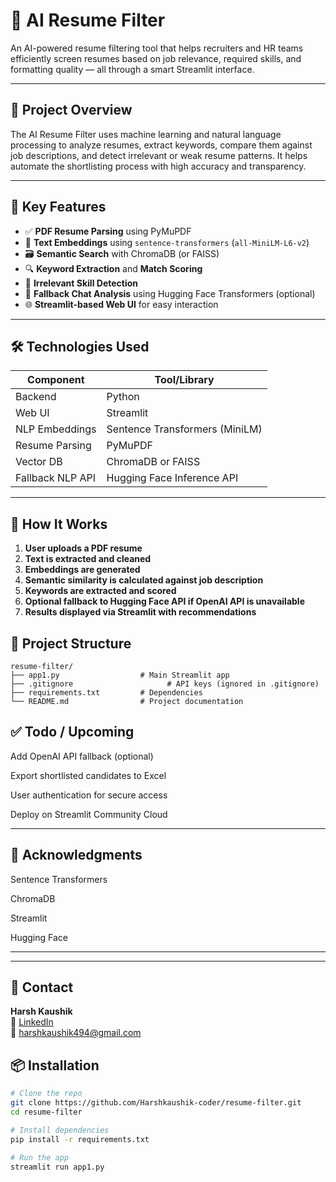 # 📄 AI Resume Filter

An AI-powered resume filtering tool that helps recruiters and HR teams efficiently screen resumes based on job relevance, required skills, and formatting quality — all through a smart Streamlit interface.

---

## 🧠 Project Overview

The AI Resume Filter uses machine learning and natural language processing to analyze resumes, extract keywords, compare them against job descriptions, and detect irrelevant or weak resume patterns. It helps automate the shortlisting process with high accuracy and transparency.

---

## 🚀 Key Features

- ✅ **PDF Resume Parsing** using PyMuPDF
- 🧠 **Text Embeddings** using `sentence-transformers` (`all-MiniLM-L6-v2`)
- 🗃️ **Semantic Search** with ChromaDB (or FAISS)
- 🔍 **Keyword Extraction** and **Match Scoring**
- 🛑 **Irrelevant Skill Detection**
- 💬 **Fallback Chat Analysis** using Hugging Face Transformers (optional)
- 🌐 **Streamlit-based Web UI** for easy interaction

---

## 🛠 Technologies Used

| Component         | Tool/Library                     |
|------------------|----------------------------------|
| Backend           | Python                           |
| Web UI            | Streamlit                        |
| NLP Embeddings    | Sentence Transformers (MiniLM)   |
| Resume Parsing    | PyMuPDF                          |
| Vector DB         | ChromaDB or FAISS                |
| Fallback NLP API  | Hugging Face Inference API       |

---

## 🎯 How It Works

1. **User uploads a PDF resume**
2. **Text is extracted and cleaned**
3. **Embeddings are generated**
4. **Semantic similarity is calculated against job description**
5. **Keywords are extracted and scored**
6. **Optional fallback to Hugging Face API if OpenAI API is unavailable**
7. **Results displayed via Streamlit with recommendations**

## 📁 Project Structure

```
resume-filter/
├── app1.py                  # Main Streamlit app
├── .gitignore                     # API keys (ignored in .gitignore)
├── requirements.txt         # Dependencies
└── README.md                # Project documentation
```


## ✅ Todo / Upcoming
Add OpenAI API fallback (optional)

Export shortlisted candidates to Excel

User authentication for secure access

Deploy on Streamlit Community Cloud

---

## 🙏 Acknowledgments
Sentence Transformers

ChromaDB

Streamlit

Hugging Face

---

---

## 📢 Contact

**Harsh Kaushik**  
🔗 [LinkedIn](https://www.linkedin.com/in/harshkaushik1)  
📧 harshkaushik494@gmail.com


## 📦 Installation

```bash
# Clone the repo
git clone https://github.com/Harshkaushik-coder/resume-filter.git
cd resume-filter

# Install dependencies
pip install -r requirements.txt

# Run the app
streamlit run app1.py
